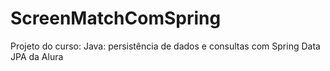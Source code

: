 # ScreenMatchComSpring
Projeto do curso: Java: persistência de dados e consultas com Spring Data JPA da Alura
